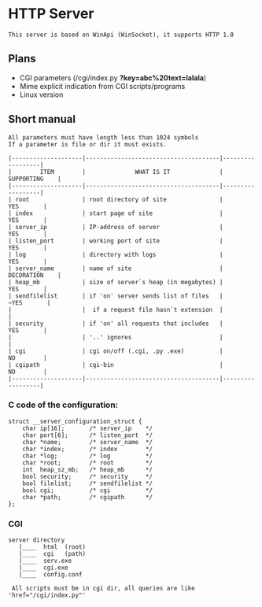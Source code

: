 HTTP Server
===========
    This server is based on WinApi (WinSocket), it supports HTTP 1.0
## Plans
   * CGI parameters (/cgi/index.py **?key=abc%20text=lalala**)
   * Mime explicit indication from CGI scripts/programs
   * Linux version
## Short manual
    All parameters must have length less than 1024 symbols
    If a parameter is file or dir it must exists.

    |--------------------|--------------------------------------|------------------|    
    |        ITEM        |              WHAT IS IT              |    SUPPORTING    |
    |--------------------|--------------------------------------|------------------|
    | root               | root directory of site               |        YES       |
    | index              | start page of site                   |        YES       |
    | server_ip          | IP-address of server                 |        YES       |
    | listen_port        | working port of site                 |        YES       |
    | log                | directory with logs                  |        YES       |
    | server_name        | name of site                         |    DECORATION    |
    | heap_mb            | size of server`s heap (in megabytes) |        YES       |
    | sendfilelist       | if 'on' server sends list of files   |       ~YES       |
    |                    |  if a request file hasn`t extension  |                  |
    | security           | if 'on' all requests that includes   |        YES       |
    |                    | '..' ignores                         |                  |
    | cgi                | cgi on/off (.cgi, .py .exe)          |        NO        |
    | cgipath            | cgi-bin                              |        NO        |
    |--------------------|--------------------------------------|------------------|

### C code of the configuration:
    struct __server_configuration_struct {
        char ip[16];       /* server_ip    */
        char port[6];      /* listen_port  */
        char *name;        /* server_name  */
        char *index;       /* index        */
        char *log;         /* log          */
        char *root;        /* root         */
        int  heap_sz_mb;   /* heap_mb      */
        bool security;     /* security     */
        bool filelist;     /* sendfilelist */
        bool cgi;          /* cgi          */
        char *path;        /* cgipath      */
    };
### CGI
    server directory
       |____  html  (root)
       |____  cgi   (path)
       |____  serv.exe
       |____  cgi.exe
       |____  config.conf
     
     All scripts must be in cgi dir, all queries are like 'href="/cgi/index.py"'
